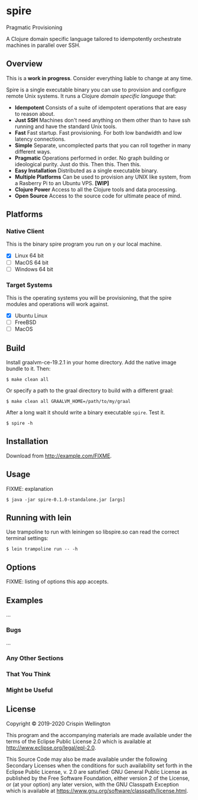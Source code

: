 # spire

Pragmatic Provisioning

A Clojure domain specific language tailored to idempotently orchestrate machines in parallel over SSH.

## Overview

This is a **work in progress**. Consider everything liable to change at any time.

Spire is a single executable binary you can use to provision and configure remote Unix systems. It runs a Clojure _domain specific language_ that:

 * **Idempotent** Consists of a suite of idempotent operations that are easy to reason about.
 * **Just SSH** Machines don't need anything on them other than to have ssh running and have the standard Unix tools.
 * **Fast** Fast startup. Fast provisioning. For both low bandwidth and low latency connections.
 * **Simple** Separate, uncomplected parts that you can roll together in many different ways.
 * **Pragmatic** Operations performed in order. No graph building or ideological purity. Just do this. Then this. Then this.
 * **Easy Installation** Distributed as a single executable binary.
 * **Multiple Platforms** Can be used to provision any UNIX like system, from a Rasberry Pi to an Ubuntu VPS. **[WIP]**
 * **Clojure Power** Access to all the Clojure tools and data processing.
 * **Open Source** Access to the source code for ultimate peace of mind.

## Platforms

### Native Client

This is the binary spire program you run on y our local machine.

 * [X] Linux 64 bit
 * [ ] MacOS 64 bit
 * [ ] Windows 64 bit

### Target Systems

This is the operating systems you will be provisioning, that the spire modules and operations will work against.

 * [X] Ubuntu Linux
 * [ ] FreeBSD
 * [ ] MacOS

## Build

Install graalvm-ce-19.2.1 in your home directory. Add the native image bundle to it. Then:

    $ make clean all

Or specify a path to the graal directory to build with a different graal:

    $ make clean all GRAALVM_HOME=/path/to/my/graal

After a long wait it should write a binary executable `spire`. Test it.

    $ spire -h

## Installation

Download from http://example.com/FIXME.

## Usage

FIXME: explanation

    $ java -jar spire-0.1.0-standalone.jar [args]

## Running with lein

Use trampoline to run with leiningen so libspire.so can read the correct terminal settings:

    $ lein trampoline run -- -h

## Options

FIXME: listing of options this app accepts.

## Examples

...

### Bugs

...

### Any Other Sections
### That You Think
### Might be Useful

## License

Copyright © 2019-2020 Crispin Wellington

This program and the accompanying materials are made available under the
terms of the Eclipse Public License 2.0 which is available at
http://www.eclipse.org/legal/epl-2.0.

This Source Code may also be made available under the following Secondary
Licenses when the conditions for such availability set forth in the Eclipse
Public License, v. 2.0 are satisfied: GNU General Public License as published by
the Free Software Foundation, either version 2 of the License, or (at your
option) any later version, with the GNU Classpath Exception which is available
at https://www.gnu.org/software/classpath/license.html.

